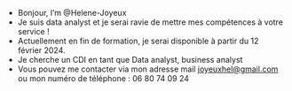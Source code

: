 - Bonjour, I’m @Helene-Joyeux
- Je suis data analyst et je serai ravie de mettre mes compétences à votre service !
- Actuellement en fin de formation, je serai disponible à partir du 12 février 2024.
- Je cherche un CDI  en tant que Data analyst, business analyst
- Vous pouvez me contacter via mon adresse mail joyeuxhel@gmail.com ou mon numéro de téléphone : 06 80 74 09 24

<!---
Helene-Joyeux/Helene-Joyeux is a ✨ special ✨ repository because its `README.md` (this file) appears on your GitHub profile.
You can click the Preview link to take a look at your changes.
--->
